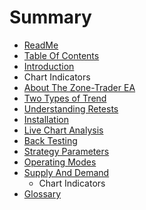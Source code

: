 # Summary

* [ReadMe](README.md)
* [Table Of Contents](SUMMARY.md)
* [Introduction](Introduction.md)
* Chart Indicators
* [About The Zone-Trader EA](About.md)
* [Two Types of Trend](TwoTypesOfTrend.md)
* [Understanding Retests](UnderstandingRetests.md)
* [Installation](Installation.md)
* [Live Chart Analysis](LiveChartAnalysis.md)
* [Back Testing](BackTesting.md)
* [Strategy Parameters](StrategyParameters.md)
* [Operating Modes](OperatingModes.md)
* [Supply And Demand](SupplyAndDemand.md)
   * Chart Indicators
* [Glossary](glossarymd.md)


